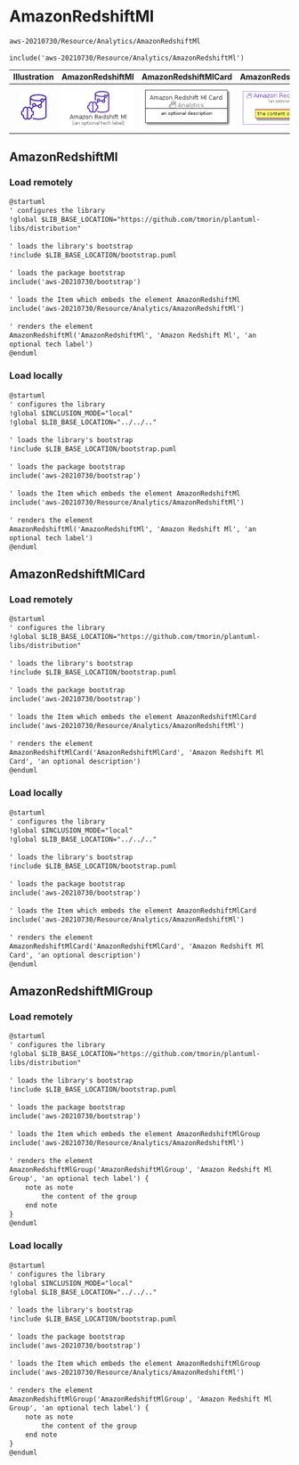 # AmazonRedshiftMl


```text
aws-20210730/Resource/Analytics/AmazonRedshiftMl
```

```text
include('aws-20210730/Resource/Analytics/AmazonRedshiftMl')
```



| Illustration | AmazonRedshiftMl | AmazonRedshiftMlCard | AmazonRedshiftMlGroup |
| :---: | :---: | :---: | :---: |
| ![illustration for Illustration](../../../aws-20210730/Resource/Analytics/AmazonRedshiftMl.png) | ![illustration for AmazonRedshiftMl](../../../aws-20210730/Resource/Analytics/AmazonRedshiftMl.Local.png) | ![illustration for AmazonRedshiftMlCard](../../../aws-20210730/Resource/Analytics/AmazonRedshiftMlCard.Local.png) | ![illustration for AmazonRedshiftMlGroup](../../../aws-20210730/Resource/Analytics/AmazonRedshiftMlGroup.Local.png) |




## AmazonRedshiftMl

### Load remotely
```plantuml
@startuml
' configures the library
!global $LIB_BASE_LOCATION="https://github.com/tmorin/plantuml-libs/distribution"

' loads the library's bootstrap
!include $LIB_BASE_LOCATION/bootstrap.puml

' loads the package bootstrap
include('aws-20210730/bootstrap')

' loads the Item which embeds the element AmazonRedshiftMl
include('aws-20210730/Resource/Analytics/AmazonRedshiftMl')

' renders the element
AmazonRedshiftMl('AmazonRedshiftMl', 'Amazon Redshift Ml', 'an optional tech label')
@enduml
```

### Load locally
```plantuml
@startuml
' configures the library
!global $INCLUSION_MODE="local"
!global $LIB_BASE_LOCATION="../../.."

' loads the library's bootstrap
!include $LIB_BASE_LOCATION/bootstrap.puml

' loads the package bootstrap
include('aws-20210730/bootstrap')

' loads the Item which embeds the element AmazonRedshiftMl
include('aws-20210730/Resource/Analytics/AmazonRedshiftMl')

' renders the element
AmazonRedshiftMl('AmazonRedshiftMl', 'Amazon Redshift Ml', 'an optional tech label')
@enduml
```

## AmazonRedshiftMlCard

### Load remotely
```plantuml
@startuml
' configures the library
!global $LIB_BASE_LOCATION="https://github.com/tmorin/plantuml-libs/distribution"

' loads the library's bootstrap
!include $LIB_BASE_LOCATION/bootstrap.puml

' loads the package bootstrap
include('aws-20210730/bootstrap')

' loads the Item which embeds the element AmazonRedshiftMlCard
include('aws-20210730/Resource/Analytics/AmazonRedshiftMl')

' renders the element
AmazonRedshiftMlCard('AmazonRedshiftMlCard', 'Amazon Redshift Ml Card', 'an optional description')
@enduml
```

### Load locally
```plantuml
@startuml
' configures the library
!global $INCLUSION_MODE="local"
!global $LIB_BASE_LOCATION="../../.."

' loads the library's bootstrap
!include $LIB_BASE_LOCATION/bootstrap.puml

' loads the package bootstrap
include('aws-20210730/bootstrap')

' loads the Item which embeds the element AmazonRedshiftMlCard
include('aws-20210730/Resource/Analytics/AmazonRedshiftMl')

' renders the element
AmazonRedshiftMlCard('AmazonRedshiftMlCard', 'Amazon Redshift Ml Card', 'an optional description')
@enduml
```

## AmazonRedshiftMlGroup

### Load remotely
```plantuml
@startuml
' configures the library
!global $LIB_BASE_LOCATION="https://github.com/tmorin/plantuml-libs/distribution"

' loads the library's bootstrap
!include $LIB_BASE_LOCATION/bootstrap.puml

' loads the package bootstrap
include('aws-20210730/bootstrap')

' loads the Item which embeds the element AmazonRedshiftMlGroup
include('aws-20210730/Resource/Analytics/AmazonRedshiftMl')

' renders the element
AmazonRedshiftMlGroup('AmazonRedshiftMlGroup', 'Amazon Redshift Ml Group', 'an optional tech label') {
    note as note
        the content of the group
    end note
}
@enduml
```

### Load locally
```plantuml
@startuml
' configures the library
!global $INCLUSION_MODE="local"
!global $LIB_BASE_LOCATION="../../.."

' loads the library's bootstrap
!include $LIB_BASE_LOCATION/bootstrap.puml

' loads the package bootstrap
include('aws-20210730/bootstrap')

' loads the Item which embeds the element AmazonRedshiftMlGroup
include('aws-20210730/Resource/Analytics/AmazonRedshiftMl')

' renders the element
AmazonRedshiftMlGroup('AmazonRedshiftMlGroup', 'Amazon Redshift Ml Group', 'an optional tech label') {
    note as note
        the content of the group
    end note
}
@enduml
```

